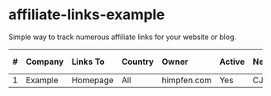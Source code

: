 # affiliate-links-example

Simple way to track numerous affiliate links for your website or blog.

| #   | Company  | Links To  | Country  | Owner  | Active  | Network  | Short Link  |
|:--- |:-------- |:-------- |:-------- |:-------- |:----------- |:----------- |:----------- |
| 1 | Example | Homepage | All | himpfen.com | Yes | CJ | [Link](https://) |
